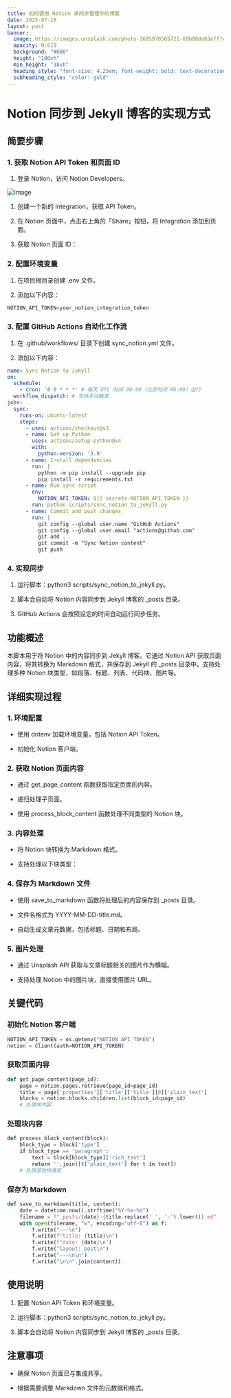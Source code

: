 ```yaml
---
title: 如何使用 Notion 来同步管理你的博客
date: 2025-07-16
layout: post
banner:
  image: https://images.unsplash.com/photo-1605978505721-69b88de03eff?crop=entropy&cs=tinysrgb&fit=max&fm=jpg&ixid=M3w2OTIwMzJ8MHwxfHJhbmRvbXx8fHx8fHx8fDE3NTI2MzEwMTh8&ixlib=rb-4.1.0&q=80&w=1080
  opacity: 0.618
  background: "#000"
  height: "100vh"
  min_height: "38vh"
  heading_style: "font-size: 4.25em; font-weight: bold; text-decoration: underline"
  subheading_style: "color: gold"
---
```


# Notion 同步到 Jekyll 博客的实现方式

## 简要步骤

### 1. 获取 Notion API Token 和页面 ID

1. 登录 Notion，访问 Notion Developers。

![image](https://prod-files-secure.s3.us-west-2.amazonaws.com/a7a0cc5a-89b9-4cda-8686-1fba0ca52f40/d19c1afe-dea5-4312-9333-786b0ba83054/image.png?X-Amz-Algorithm=AWS4-HMAC-SHA256&X-Amz-Content-Sha256=UNSIGNED-PAYLOAD&X-Amz-Credential=ASIAZI2LB4662YDLOYMT%2F20250716%2Fus-west-2%2Fs3%2Faws4_request&X-Amz-Date=20250716T015657Z&X-Amz-Expires=3600&X-Amz-Security-Token=IQoJb3JpZ2luX2VjEDoaCXVzLXdlc3QtMiJHMEUCIQDPlujeD9f8TYBxTuHBkENBen%2FckJ2MGF7dSlCUDjWQGQIgQjipSCko1JsJLIJzgLK8H%2F%2FQjKbG2cTYeNOrJz%2Bgq28q%2FwMIUxAAGgw2Mzc0MjMxODM4MDUiDN2XVfMeT5UYw4YwnircA3zCvod4zlZebb97DWxt87f%2F5xCLnruVfr8QYxLy3KUmcDkjFPriho1K7MB8jAKMGmeHPWa8JHpivoQifgtK6cq1bIwtulZTKVa0koXPU1ondMLSQcJ9vWEnaXwbySEyuhDBd7npEE7nMNBRGCXOg%2BJnp0jflOlvVHb%2BekJuGtfP3HlucuIsuFi8tvl79%2F833FqCwvY1BG2gbN4WG6m04%2BJpx4Ok9SE9pA8T4w%2B5kzOVYlY9S7PErMp9gomFS6Xq9G%2BV7XtMydCGx5wqweJ1%2FgjGfXSafG8j39aAPC6hbLWA69Jnt1rjScH5pipY4%2BklQov%2F2IXoIUPqx73cTBeUliOEQDlJWHdWmgqL6mv1UzY00b7HjHcksar5ADxRgwATL1ZZehpRmf9xG%2BXSc0eYVazFPAcVYZLSPTpzvqvHTySvPqv8WWr2zTduaytyLMFbGgv3um5sWnKA902brZUcXEzMfDH%2B5hbhdMmuP4oQwgmH17YW0QGDrcCeAnzv8enrtArzdSng1VdSJM4MhbvT0cpaCyag8WMBijj8YeRzvPdJkROxCBoTNkzMbCioBgKzUpqP5ctcjzCGEa5bDb1ZxAtyDfwAfJf1H67yhsHmtmvSIxg4FlBdkLtz%2BMZRMMr928MGOqUBoNzvtV0e0ztCDKBvleHF5cBdJhTDxWuv2b2GT8Uz9%2Bdk6Yr9iWb8ut1VPplMQ%2Fp5UqNhEzXldvlOWmGs5Yhfd%2BWgH3SA9qCipDSkJh7VF0BoTG1xDgfRMc%2BhDVRGm5D9tRB39zsBduH%2BlYPBkyNHHCin4rVrpgUq3e3DZpreXDCwcnTkG98LMoDkn5j5QoCKT1YODZvi2J6PTmLh4He67c7j4Eo5&X-Amz-Signature=633c101030725ee196da9e60affe4efc11c0b16d339adae1238de77b1616ec0a&X-Amz-SignedHeaders=host&x-amz-checksum-mode=ENABLED&x-id=GetObject)

1. 创建一个新的 Integration，获取 API Token。

1. 在 Notion 页面中，点击右上角的「Share」按钮，将 Integration 添加到页面。

1. 获取 Notion 页面 ID：


### 2. 配置环境变量

1. 在项目根目录创建 .env 文件。

1. 添加以下内容：

```javascript
NOTION_API_TOKEN=your_notion_integration_token
```

### 3. 配置 GitHub Actions 自动化工作流

1. 在 .github/workflows/ 目录下创建 sync_notion.yml 文件。

1. 添加以下内容：

```yaml
name: Sync Notion to Jekyll
on:
  schedule:
    - cron: '0 0 * * *' # 每天 UTC 时间 00:00（北京时间 08:00）运行
  workflow_dispatch: # 支持手动触发
jobs:
  sync:
    runs-on: ubuntu-latest
    steps:
      - uses: actions/checkout@v3
      - name: Set up Python
        uses: actions/setup-python@v4
        with:
          python-version: '3.9'
      - name: Install dependencies
        run: |
          python -m pip install --upgrade pip
          pip install -r requirements.txt
      - name: Run sync script
        env:
          NOTION_API_TOKEN: ${{ secrets.NOTION_API_TOKEN }}
        run: python scripts/sync_notion_to_jekyll.py
      - name: Commit and push changes
        run: |
          git config --global user.name "GitHub Actions"
          git config --global user.email "actions@github.com"
          git add .
          git commit -m "Sync Notion content"
          git push
```

### 4. 实现同步

1. 运行脚本：python3 scripts/sync_notion_to_jekyll.py。

1. 脚本会自动将 Notion 内容同步到 Jekyll 博客的 _posts 目录。

1. GitHub Actions 会按照设定的时间自动运行同步任务。

## 功能概述

本脚本用于将 Notion 中的内容同步到 Jekyll 博客。它通过 Notion API 获取页面内容，将其转换为 Markdown 格式，并保存到 Jekyll 的 _posts 目录中。支持处理多种 Notion 块类型，如段落、标题、列表、代码块、图片等。

## 详细实现过程

### 1. 环境配置

- 使用 dotenv 加载环境变量，包括 Notion API Token。

- 初始化 Notion 客户端。

### 2. 获取 Notion 页面内容

- 通过 get_page_content 函数获取指定页面的内容。

- 递归处理子页面。

- 使用 process_block_content 函数处理不同类型的 Notion 块。

### 3. 内容处理

- 将 Notion 块转换为 Markdown 格式。

- 支持处理以下块类型：


### 4. 保存为 Markdown 文件

- 使用 save_to_markdown 函数将处理后的内容保存到 _posts 目录。

- 文件名格式为 YYYY-MM-DD-title.md。

- 自动生成文章元数据，包括标题、日期和布局。

### 5. 图片处理

- 通过 Unsplash API 获取与文章标题相关的图片作为横幅。

- 支持处理 Notion 中的图片块，直接使用图片 URL。

## 关键代码

### 初始化 Notion 客户端

```python
NOTION_API_TOKEN = os.getenv("NOTION_API_TOKEN")
notion = Client(auth=NOTION_API_TOKEN)
```

### 获取页面内容

```python
def get_page_content(page_id):
    page = notion.pages.retrieve(page_id=page_id)
    title = page['properties']['title']['title'][0]['plain_text']
    blocks = notion.blocks.children.list(block_id=page_id)
    # 处理块内容
```

### 处理块内容

```python
def process_block_content(block):
    block_type = block['type']
    if block_type == 'paragraph':
        text = block[block_type]['rich_text']
        return ''.join([t['plain_text'] for t in text])
    # 处理其他块类型
```

### 保存为 Markdown

```python
def save_to_markdown(title, content):
    date = datetime.now().strftime("%Y-%m-%d")
    filename = f"_posts/{date}-{title.replace(' ', '-').lower()}.md"
    with open(filename, "w", encoding="utf-8") as f:
        f.write("---\n")
        f.write(f"title: {title}\n")
        f.write(f"date: {date}\n")
        f.write("layout: post\n")
        f.write("---\n\n")
        f.write("\n\n".join(content))
```

## 使用说明

1. 配置 Notion API Token 和环境变量。

1. 运行脚本：python3 scripts/sync_notion_to_jekyll.py。

1. 脚本会自动将 Notion 内容同步到 Jekyll 博客的 _posts 目录。

## 注意事项

- 确保 Notion 页面已与集成共享。

- 根据需要调整 Markdown 文件的元数据和格式。